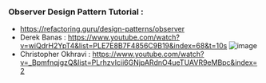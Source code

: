 ### Observer Design Pattern Tutorial :
* https://refactoring.guru/design-patterns/observer
* Derek Banas : https://www.youtube.com/watch?v=wiQdrH2YpT4&list=PLE7E8B7F4856C9B19&index=68&t=10s
![image](https://user-images.githubusercontent.com/30351771/133767802-ca0d012a-b8ce-4b66-bbea-3a5e3ec981b6.png)
* Christopher Okhravi : https://www.youtube.com/watch?v=_BpmfnqjgzQ&list=PLrhzvIcii6GNjpARdnO4ueTUAVR9eMBpc&index=2
